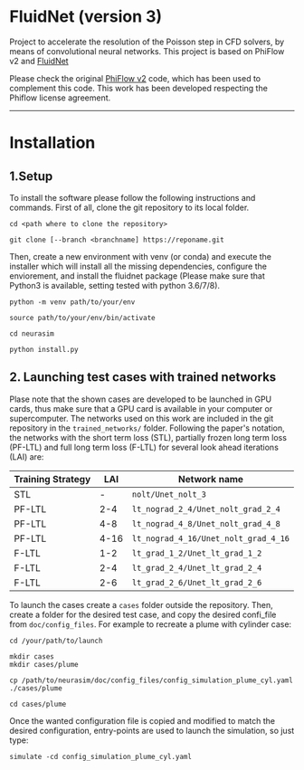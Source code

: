 # FluidNet (version 3)
Project to accelerate the resolution of the Poisson step in CFD solvers, by means of convolutional neural networks.
This project is based on PhiFlow v2 and [FluidNet](https://github.com/google/FluidNet) 

Please check the original [PhiFlow v2](https://github.com/tum-pbs/PhiFlow) code, which has been used to complement this code. This work has been developed respecting the Phiflow license agreement.


---

# Installation

## 1.Setup
To install the software please follow the following instructions and commands. First of all, clone the git repository to its local folder.
```
cd <path where to clone the repository>

git clone [--branch <branchname] https://reponame.git

```
Then, create a new environment with venv (or conda) and execute the installer which will install all the missing dependencies, configure the enviorement, and install the fluidnet package (Please make sure that Python3 is available, setting tested with python 3.6/7/8). 


```
python -m venv path/to/your/env  

source path/to/your/env/bin/activate

cd neurasim

python install.py
```

## 2. Launching test cases with trained networks

Plase note that the shown cases are developed to be launched in GPU cards, thus make sure that a GPU card is available in your computer or supercomputer. The networks used on this work are included in the git repository in the ```trained_networks/``` folder. Following the paper's notation, the networks with  the short term loss (STL), partially frozen long term loss (PF-LTL) and full long term loss (F-LTL) for several look ahead iterations (LAI) are:

Training Strategy |   LAI  | Network name
----------------- | ------ | ------------
STL               |    -   | ```nolt/Unet_nolt_3```
PF-LTL            |   2-4  | ```lt_nograd_2_4/Unet_nolt_grad_2_4```
PF-LTL            |   4-8  | ```lt_nograd_4_8/Unet_nolt_grad_4_8```
PF-LTL            |   4-16 | ```lt_nograd_4_16/Unet_nolt_grad_4_16```
F-LTL             |   1-2  | ```lt_grad_1_2/Unet_lt_grad_1_2```
F-LTL             |   2-4  | ```lt_grad_2_4/Unet_lt_grad_2_4```
F-LTL             |   2-6  | ```lt_grad_2_6/Unet_lt_grad_2_6```

To launch the cases create a ```cases``` folder outside the repository. Then, create a folder for the desired test case, and copy the desired confi_file from ```doc/config_files```. For example to recreate a plume with cylinder case:

```
cd /your/path/to/launch

mkdir cases
mkdir cases/plume

cp /path/to/neurasim/doc/config_files/config_simulation_plume_cyl.yaml ./cases/plume

cd cases/plume
```

Once the wanted configuration file is copied and modified to match the desired configuration, entry-points are used to launch the simulation, so just type:


```
simulate -cd config_simulation_plume_cyl.yaml
```


